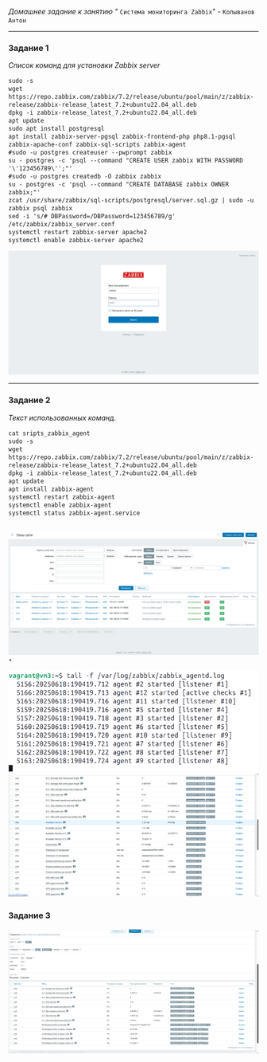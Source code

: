  *Домашнее задание к занятию "* `Система мониторинга Zabbix`" - `Колыванов Антон`


---

### Задание 1

*Список команд для установки Zabbix server*  

```
sudo -s
wget https://repo.zabbix.com/zabbix/7.2/release/ubuntu/pool/main/z/zabbix-release/zabbix-release_latest_7.2+ubuntu22.04_all.deb
dpkg -i zabbix-release_latest_7.2+ubuntu22.04_all.deb
apt update
sudo apt install postgresql
apt install zabbix-server-pgsql zabbix-frontend-php php8.1-pgsql zabbix-apache-conf zabbix-sql-scripts zabbix-agent
#sudo -u postgres createuser --pwprompt zabbix
su - postgres -c 'psql --command "CREATE USER zabbix WITH PASSWORD
'\'123456789\'';"'
#sudo -u postgres createdb -O zabbix zabbix
su - postgres -c 'psql --command "CREATE DATABASE zabbix OWNER zabbix;"'
zcat /usr/share/zabbix/sql-scripts/postgresql/server.sql.gz | sudo -u zabbix psql zabbix
sed -i 's/# DBPassword=/DBPassword=123456789/g' /etc/zabbix/zabbix_server.conf
systemctl restart zabbix-server apache2
systemctl enable zabbix-server apache2

```

![скриншот авторизации в админке ](img/1.png)


---

### Задание 2

*Текст использованных команд.*  

```
cat sripts_zabbix_agent 
sudo -s
wget https://repo.zabbix.com/zabbix/7.2/release/ubuntu/pool/main/z/zabbix-release/zabbix-release_latest_7.2+ubuntu22.04_all.deb
dpkg -i zabbix-release_latest_7.2+ubuntu22.04_all.deb
apt update
apt install zabbix-agent
systemctl restart zabbix-agent
systemctl enable zabbix-agent
systemctl status zabbix-agent.service

```


![скриншот раздела Configuration > Hosts, где видно, что агенты подключены к серверу](img/2.png)`
![скриншот лога zabbix agent, где видно, что он работает с сервером](img/3.png)
![скриншот раздела Monitoring > Latest data для обоих хостов, где видны поступающие от агентов данные](img/4.png)  
---

### Задание 3


![скриншот раздела Latest Data, где видно свободное место на диске C](img/5.png)


